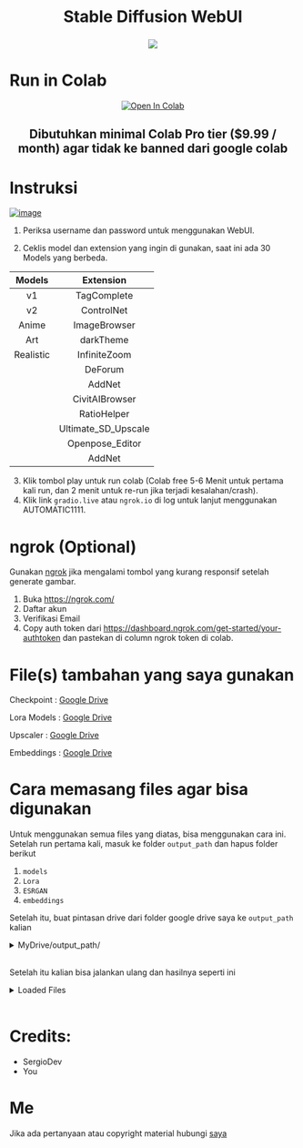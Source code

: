 <h1 align="center">Stable Diffusion WebUI</h1>

###
<center>
<img src="https://i.ibb.co/jvjr7gZ/Capture.png">
</center>

# Run in Colab
<center><a href="https://colab.research.google.com/github/plucyvrz/WebUI/blob/master/StableDiffusionUI.ipynb" target="_parent"><img src="https://colab.research.google.com/assets/colab-badge.svg" alt="Open In Colab"/></a>
<h2> Dibutuhkan minimal Colab Pro tier ($9.99 / month) agar tidak ke banned dari google colab
</center>

# Instruksi

<a href="https://i.ibb.co/r5ZcSV2/image.png"><img src="https://i.ibb.co/r5ZcSV2/image.png" alt="image" border="0"></a>
1. Periksa username dan password untuk menggunakan WebUI.

2. Ceklis model dan extension yang ingin di gunakan, saat ini ada 30 Models yang berbeda.

| **Models** |      **Extension**     |
|:----------:|:----------------------:|
|     v1     |       TagComplete      |
|     v2     |        ControlNet      |
|    Anime   |       ImageBrowser     |
|     Art    |        darkTheme       |
|  Realistic |       InfiniteZoom     |
|            |         DeForum        |
|            |          AddNet        |
|            |      CivitAIBrowser    |
|            |       RatioHelper      |
|            |   Ultimate_SD_Upscale  |
|            |     Openpose_Editor    |
|            |          AddNet        |

3. Klik tombol play untuk run colab (Colab free 5-6 Menit untuk pertama kali run, dan 2 menit untuk re-run jika terjadi kesalahan/crash).
4. Klik link `gradio.live` atau  `ngrok.io` di log untuk lanjut menggunakan AUTOMATIC1111.

# ngrok (Optional)
Gunakan [ngrok](https://ngrok.com/) jika mengalami tombol yang kurang responsif setelah generate gambar.
  1. Buka https://ngrok.com/
  2. Daftar akun
  3. Verifikasi Email
  4. Copy auth token dari https://dashboard.ngrok.com/get-started/your-authtoken dan pastekan di column ngrok token di colab.

# File(s) tambahan yang saya gunakan
Checkpoint : [Google Drive](https://drive.google.com/drive/folders/1-4VZiM8MH-cre_9ClV6-nChsgu-1xnfW?usp=share_link)

Lora Models : [Google Drive](https://drive.google.com/drive/folders/1-J3PuhCGITdE3lYwAQCCCZBxGkpuGb4q?usp=share_link)

Upscaler : [Google Drive](https://drive.google.com/drive/folders/1-IsJh63QLKYKD5zGyDp6ybbi9Gso1MbL?usp=share_link)

Embeddings : [Google Drive](https://drive.google.com/drive/folders/1-_u4cSFqClRpv58p_PF28p_sRknGCzar?usp=share_link)

# Cara memasang files agar bisa digunakan
Untuk menggunakan semua files yang diatas, bisa menggunakan cara ini.
Setelah run pertama kali, masuk ke folder `output_path` dan hapus folder berikut
  1. `models`
  2. `Lora`
  3. `ESRGAN`
  4. `embeddings`
  
Setelah itu, buat pintasan drive dari folder google drive saya ke `output_path` kalian
<br>
<details>
  <summary> MyDrive/output_path/ </summary>
    <img src="https://i.ibb.co/y6frwWh/3.png">
   </summary>
</details>
<br>

Setelah itu kalian bisa jalankan ulang dan hasilnya seperti ini
<br>
<details>
  <summary>Loaded Files</summary>
  <img src="https://i.ibb.co/D1FN00j/4.png">
  </summary>
</details>
<br>

# Credits:
- SergioDev
- You

# Me
Jika ada pertanyaan atau copyright material hubungi [saya](mailto:plucyvrz@gmail.com)
